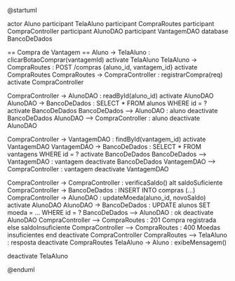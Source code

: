 @startuml

actor Aluno
participant TelaAluno
participant CompraRoutes
participant CompraController
participant AlunoDAO
participant VantagemDAO
database BancoDeDados

== Compra de Vantagem ==
Aluno -> TelaAluno : clicarBotaoComprar(vantagemId)
activate TelaAluno
TelaAluno -> CompraRoutes : POST /compras {aluno_id, vantagem_id}
activate CompraRoutes
CompraRoutes -> CompraController : registrarCompra(req)
activate CompraController

CompraController -> AlunoDAO : readById(aluno_id)
activate AlunoDAO
AlunoDAO -> BancoDeDados : SELECT * FROM alunos WHERE id = ?
activate BancoDeDados
BancoDeDados --> AlunoDAO : aluno
deactivate BancoDeDados
AlunoDAO --> CompraController : aluno
deactivate AlunoDAO

CompraController -> VantagemDAO : findById(vantagem_id)
activate VantagemDAO
VantagemDAO -> BancoDeDados : SELECT * FROM vantagens WHERE id = ?
activate BancoDeDados
BancoDeDados --> VantagemDAO : vantagem
deactivate BancoDeDados
VantagemDAO --> CompraController : vantagem
deactivate VantagemDAO

CompraController -> CompraController : verificaSaldo()
alt saldoSuficiente
    CompraController -> BancoDeDados : INSERT INTO compras (...)
    CompraController -> AlunoDAO : updateMoeda(aluno_id, novoSaldo)
    activate AlunoDAO
    AlunoDAO -> BancoDeDados : UPDATE alunos SET moeda = ... WHERE id = ?
    BancoDeDados --> AlunoDAO : ok
    deactivate AlunoDAO
    CompraController --> CompraRoutes : 201 Compra registrada
else saldoInsuficiente
    CompraController --> CompraRoutes : 400 Moedas insuficientes
end
deactivate CompraController
CompraRoutes --> TelaAluno : resposta
deactivate CompraRoutes
TelaAluno -> Aluno : exibeMensagem()

deactivate TelaAluno

@enduml
